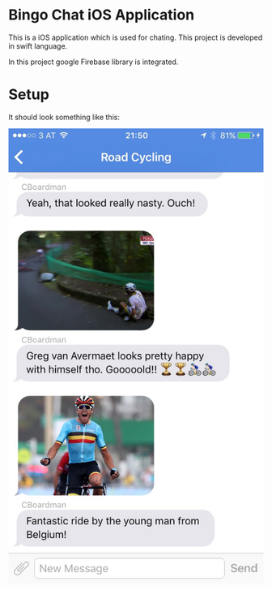 Bingo Chat iOS Application
==================

This is a iOS application which is used for chating. This project is developed in swift language.

In this project google Firebase library is integrated.

# Setup

It should look something like this:

![screenshot](screenshot.jpg)

